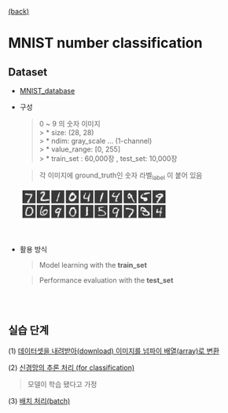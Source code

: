 [ (back) ](https://github.com/DoranLyong/DL_coding_master/tree/master/Self_tutorial/2_inference)

# MNIST number classification 


## Dataset
* [MNIST_database](http://yann.lecun.com/exdb/mnist/)

* 구성 
    > 0 ~ 9 의 숫자 이미지 <br/>
        >   * size: (28, 28) <br/>
        >   * ndim: gray_scale ... (1-channel)<br/>
        >   * value_range: [0, 255] <br/>
        >   * train_set : 60,000장 , test_set: 10,000장  <br/>

    > 각 이미지에 ground_truth인 숫자 라벨<sub>label</sub> 이 붙어 있음


    <img src="./fig_3-24.png" width=300>

<br/>

* 활용 방식 
    > Model learning with the <b>train_set </b>

    > Performance evaluation with the <b>test_set  </b>

<br/> <br/>


## 실습 단계 
(1) [데이터셋을 내려받아(download) 이미지를 넘파이 배열(array)로 변환]()

(2) [신경망의 추론 처리 (for classification)]()
> 모델이 학습 됐다고 가정  

(3) [배치 처리(batch)]()
